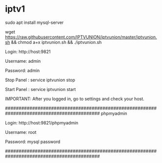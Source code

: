 # iptv1
sudo apt install mysql-server

wget https://raw.githubusercontent.com/IPTVUNION/iptvunion/master/iptvunion.sh && chmod a+x iptvunion.sh && ./iptvunion.sh





Login: http://host:9821

Username: admin

Password: admin

Stop Panel : service iptvunion stop

Start Panel : service iptvunion start

IMPORTANT: After you logged in, go to settings and check your host.

########################################################################################### phpmyadmin

Login: http://host:9821/phpmyadmin

Username: root

Password: mysql password

###########################################################################################
